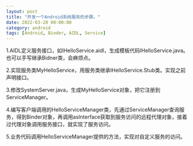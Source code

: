 ```yaml
---
layout: post
title: "开发一个Android系统服务的步骤。"
date: 2022-03-20 00:00:00
category: android
tags: [Android, Binder, AIDL, Service]
---
```

1.AIDL定义服务接口，如IHelloService.aidl，生成模板代码IHelloService.java。 也可以手写继承Bidner类，会麻烦点。  

2.实现服务类MyHelloService，用服务类继承IHelloService.Stub类。实现之前声明接口。  

3.修改SystemServer.java，生成MyHelloService对象，把它注册到ServiceManager。  

4.编写客户端调用的HelloServiceManager类，先通过ServiceManager查询服务，得到Binder对象，再调用asInterface获取到服务访问的远程代理对象，接着过代理对象调用服务接口，就实现了服务访问。  

5.业务代码调用HelloServiceManager提供的方法，实现对自定义服务的访问。  
